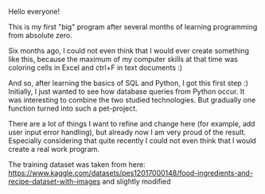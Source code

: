 Hello everyone!

This is my first "big" program after several months of learning programming from absolute zero.

Six months ago, I could not even think that I would ever create something like this, because the maximum of my
computer skills at that time was coloring cells in Excel and ctrl+F in text documents :)

And so, after learning the basics of SQL and Python, I got this first step :)
Initially, I just wanted to see how database queries from Python occur. It was interesting to combine the two
studied technologies. But gradually one function turned into such a pet-project.

There are a lot of things I want to refine and change here (for example, add user input error handling), but already
now I am very proud of the result. Especially considering that quite recently I could not even think that
I would create a real work program.

The training dataset was taken from here:
https://www.kaggle.com/datasets/pes12017000148/food-ingredients-and-recipe-dataset-with-images
and slightly modified

